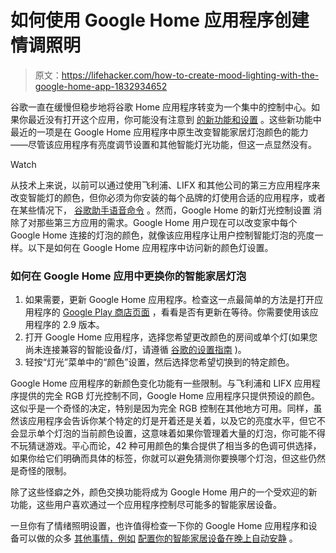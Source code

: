 # 如何使用 Google Home 应用程序创建情调照明

> 原文：<https://lifehacker.com/how-to-create-mood-lighting-with-the-google-home-app-1832934652>

谷歌一直在缓慢但稳步地将谷歌 Home 应用程序转变为一个集中的控制中心。如果你最近没有打开这个应用，你可能没有注意到 [的新功能和设置](https://www.blog.google/products/home/new-home-app/) 。这些新功能中最近的一项是在 Google Home 应用程序中原生改变智能家居灯泡颜色的能力——尽管该应用程序有亮度调节设置和其他智能灯光功能，但这一点显然没有。

Watch

从技术上来说，以前可以通过使用飞利浦、LIFX 和其他公司的第三方应用程序来改变智能灯的颜色，但你必须为你安装的每个品牌的灯使用合适的应用程序，或者在某些情况下， [谷歌助手语音命令](https://lifehacker.com/the-best-google-assistant-skills-to-use-with-your-googl-1792134538) 。然而，Google Home 的新灯光控制设置 消除了对那些第三方应用的需求。Google Home 用户现在可以改变家中每个 Google Home 连接的灯泡的颜色，就像该应用程序让用户控制智能灯泡的亮度一样。以下是如何在 Google Home 应用程序中访问新的颜色灯设置。

### 如何在 Google Home 应用中更换你的智能家居灯泡

1.  如果需要，更新 Google Home 应用程序。检查这一点最简单的方法是打开应用程序的 [Google Play 商店页面](https://play.google.com/store/apps/details?id=com.google.android.apps.chromecast.app&hl=en_US) ，看看是否有更新在等待。你需要使用该应用程序的 2.9 版本。
2.  打开 Google Home 应用程序，选择您希望更改颜色的房间或单个灯(如果您尚未连接兼容的智能设备/灯，请遵循 [谷歌的设置指南](https://support.google.com/googlehome/answer/7029485?co=GENIE.Platform%3DAndroid&hl=en) )。
3.  轻按“灯光”菜单中的“颜色”设置，然后选择您希望切换到的特定颜色。

Google Home 应用程序的新颜色变化功能有一些限制。与飞利浦和 LIFX 应用程序提供的完全 RGB 灯光控制不同，Google Home 应用程序只提供预设的颜色。这似乎是一个奇怪的决定，特别是因为完全 RGB 控制在其他地方可用。同样，虽然该应用程序会告诉你某个特定的灯是开着还是关着，以及它的亮度水平，但它不会显示单个灯泡的当前颜色设置，这意味着如果你管理着大量的灯泡，你可能不得不玩猜谜游戏。平心而论，42 种可用颜色的集合提供了相当多的色调可供选择，如果你给它们明确而具体的标签，你就可以避免猜测你要换哪个灯泡，但这些仍然是奇怪的限制。

除了这些怪癖之外，颜色交换功能将成为 Google Home 用户的一个受欢迎的新功能，这些用户喜欢通过一个应用程序控制尽可能多的智能家居设备。

一旦你有了情绪照明设置，也许值得检查一下你的 Google Home 应用程序和设备可以做的众多 [其他事情，例如](https://lifehacker.com/here-are-google-homes-best-new-smart-home-features-1825746406) [配置你的智能家居设备在晚上自动安静](https://lifehacker.com/make-your-google-home-quiet-down-automatically-at-night-1832845270) 。